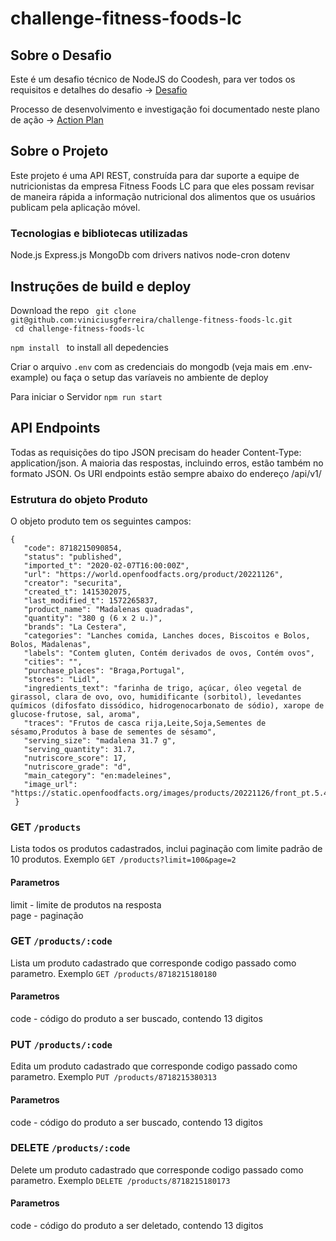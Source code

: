 # challenge-fitness-foods-lc

## Sobre o Desafio
Este é um desafio técnico de NodeJS do Coodesh, para ver todos os requisitos e detalhes do desafio -> [Desafio](https://github.com/viniciusgferreira/challenge-fitness-foods-lc/blob/master/Challenge.md)   

Processo de desenvolvimento e investigação foi documentado neste plano de ação -> [Action Plan](https://github.com/viniciusgferreira/challenge-fitness-foods-lc/blob/master/Action-Plan.md)   

## Sobre o Projeto
Este projeto é uma API REST, construída para dar suporte a equipe de nutricionistas da empresa Fitness Foods LC para que eles possam revisar de maneira rápida a informação nutricional dos alimentos que os usuários publicam pela aplicação móvel.   

### Tecnologias e bibliotecas utilizadas
Node.js
Express.js
MongoDb com drivers nativos
node-cron
dotenv

## Instruções de build e deploy

Download the repo ``` git clone git@github.com:viniciusgferreira/challenge-fitness-foods-lc.git```   
``` cd challenge-fitness-foods-lc```

```npm install ``` to install all depedencies   

Criar o arquivo ```.env``` com as credenciais do mongodb (veja mais em .env-example) ou faça o setup das varíaveis no ambiente de deploy   

Para iniciar o Servidor ```npm run start```

## API Endpoints
Todas as requisições do tipo JSON precisam do header Content-Type: application/json. A maioria das respostas, incluindo erros, estão também no formato JSON. 
Os URI endpoints estão sempre abaixo do endereço /api/v1/

### Estrutura do objeto Produto
O objeto produto tem os seguintes campos:
```
{
   "code": 8718215090854,
   "status": "published",
   "imported_t": "2020-02-07T16:00:00Z",
   "url": "https://world.openfoodfacts.org/product/20221126",
   "creator": "securita",
   "created_t": 1415302075,
   "last_modified_t": 1572265837,
   "product_name": "Madalenas quadradas",
   "quantity": "380 g (6 x 2 u.)",
   "brands": "La Cestera",
   "categories": "Lanches comida, Lanches doces, Biscoitos e Bolos, Bolos, Madalenas",
   "labels": "Contem gluten, Contém derivados de ovos, Contém ovos",
   "cities": "",
   "purchase_places": "Braga,Portugal",
   "stores": "Lidl",
   "ingredients_text": "farinha de trigo, açúcar, óleo vegetal de girassol, clara de ovo, ovo, humidificante (sorbitol), levedantes químicos (difosfato dissódico, hidrogenocarbonato de sódio), xarope de glucose-frutose, sal, aroma",
   "traces": "Frutos de casca rija,Leite,Soja,Sementes de sésamo,Produtos à base de sementes de sésamo",
   "serving_size": "madalena 31.7 g",
   "serving_quantity": 31.7,
   "nutriscore_score": 17,
   "nutriscore_grade": "d",
   "main_category": "en:madeleines",
   "image_url": "https://static.openfoodfacts.org/images/products/20221126/front_pt.5.400.jpg"
 }
```

### GET ```/products```
Lista todos os produtos cadastrados, inclui paginação com limite padrão de 10 produtos. Exemplo ```GET /products?limit=100&page=2```   
#### Parametros
limit - limite de produtos na resposta   
page - paginação   

### GET ```/products/:code```
Lista um produto cadastrado que corresponde codigo passado como parametro. Exemplo ```GET /products/8718215180180```   
#### Parametros   
code - código do produto a ser buscado, contendo 13 digitos   

### PUT ```/products/:code```
Edita um produto cadastrado que corresponde codigo passado como parametro. Exemplo ```PUT /products/8718215380313```   
#### Parametros   
code - código do produto a ser buscado, contendo 13 digitos  

### DELETE ```/products/:code```
Delete um produto cadastrado que corresponde codigo passado como parametro. Exemplo ```DELETE /products/8718215180173```   
#### Parametros   
code - código do produto a ser deletado, contendo 13 digitos 




